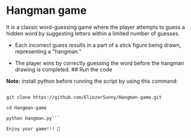 # Hangman game 

It is a classic word-guessing game where the player attempts to guess a hidden word by suggesting letters within a limited number of guesses.

- Each incorrect guess results in a part of a stick figure being drawn, representing a "hangman."

- The player wins by correctly guessing the word before the hangman drawing is completed.                                                             ## Run the code 

**Note:** install python before running the script by using this command: 

```pkg install python

git clone https://github.com/EliezerSunny/Hangman-game.git 

cd Hangman-game

python Hangman.py```

Enjoy your game!!! 🤗
